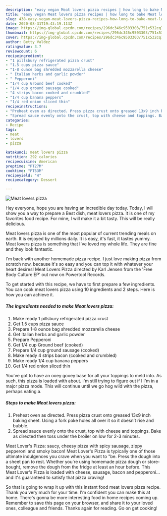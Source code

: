 ```yaml
---
description: "easy vegan Meat lovers pizza recipes | how long to bake Meat lovers pizza"
title: "easy vegan Meat lovers pizza recipes | how long to bake Meat lovers pizza"
slug: 438-easy-vegan-meat-lovers-pizza-recipes-how-long-to-bake-meat-lovers-pizza
date: 2020-08-31T19:43:19.113Z
image: https://img-global.cpcdn.com/recipes/296dc346c9503303/751x532cq70/meat-lovers-pizza-recipe-main-photo.jpg
thumbnail: https://img-global.cpcdn.com/recipes/296dc346c9503303/751x532cq70/meat-lovers-pizza-recipe-main-photo.jpg
cover: https://img-global.cpcdn.com/recipes/296dc346c9503303/751x532cq70/meat-lovers-pizza-recipe-main-photo.jpg
author: Betty Valdez
ratingvalue: 3.7
reviewcount: 6
recipeingredient:
- "1 pillsbury refrigerated pizza crust"
- "1.5 cups pizza sauce"
- "1-8 ounce bag shredded mozzarella cheese"
- " Italian herbs and garlic powder"
- " Pepperoni"
- "1/4 cup Ground beef cooked"
- "1/4 cup ground sausage cooked"
- "4 strips bacon cooked and crumbled"
- "1/4 cup banana peppers"
- "1/4 red onion sliced thin"
recipeinstructions:
- "Preheat oven as directed. Press pizza crust onto greased 13x9 inch baking sheet. Using a fork poke holes all over it so it doesn’t rise and bubble."
- "Spread sauce evenly onto the crust, top with cheese and toppings. Bake as directed then toss under the broiler on low for 2-3 minutes."
categories:
- Recipe
tags:
- meat
- lovers
- pizza

katakunci: meat lovers pizza 
nutrition: 292 calories
recipecuisine: American
preptime: "PT27M"
cooktime: "PT53M"
recipeyield: "4"
recipecategory: Dessert

---
```



![Meat lovers pizza](https://img-global.cpcdn.com/recipes/296dc346c9503303/751x532cq70/meat-lovers-pizza-recipe-main-photo.jpg)

Hey everyone, hope you are having an incredible day today. Today, I will show you a way to prepare a Best dish, meat lovers pizza. It is one of my favorites food recipe. For mine, I will make it a bit tasty. This will be really delicious.

Meat lovers pizza is one of the most popular of current trending meals on earth. It is enjoyed by millions daily. It is easy, it's fast, it tastes yummy. Meat lovers pizza is something that I've loved my whole life. They are fine and they look fantastic.

I&#39;m back with another homemade pizza recipe. I just love making pizza from scratch now, because it&#39;s so easy and you can top it with whatever your heart desires! Meat Lovers Pizza directed by Karl Jensen from the &#39;Free Body Culture EP&#39; out now on Powertool Records.


To get started with this recipe, we have to first prepare a few ingredients. You can cook meat lovers pizza using 10 ingredients and 2 steps. Here is how you can achieve it.

<!--inarticleads1-->

##### The ingredients needed to make Meat lovers pizza:

1. Make ready 1 pillsbury refrigerated pizza crust
1. Get 1.5 cups pizza sauce
1. Prepare 1-8 ounce bag shredded mozzarella cheese
1. Get  Italian herbs and garlic powder
1. Prepare  Pepperoni
1. Get 1/4 cup Ground beef (cooked)
1. Prepare 1/4 cup ground sausage (cooked)
1. Make ready 4 strips bacon (cooked and crumbled)
1. Make ready 1/4 cup banana peppers
1. Get 1/4 red onion sliced thin


You&#39;ve got to have an ooey gooey base for all your toppings to meld into. As such, this pizza is loaded with about. I&#39;m still trying to figure out if I I&#39;m in a major pizza mode. This will continue until we go hog wild with the pizza, perhaps eating a. 

<!--inarticleads2-->

##### Steps to make Meat lovers pizza:

1. Preheat oven as directed. Press pizza crust onto greased 13x9 inch baking sheet. Using a fork poke holes all over it so it doesn’t rise and bubble.
1. Spread sauce evenly onto the crust, top with cheese and toppings. Bake as directed then toss under the broiler on low for 2-3 minutes.


Meat Lover&#39;s Pizza: saucy, cheesy pizza with spicy sausage, zippy pepperoni and smoky bacon! Meat Lover&#39;s Pizza is typically one of those ultimate indulgences you crave when you want to &#34;be. Press the dough into a sheet pan to rest. Whether you&#39;re using homemade pizza dough or store-bought, remove the dough from the fridge at least an hour before. This Meat Lover&#39;s Pizza is loaded with cheese, sausage, bacon and pepperoni…and it&#39;s guaranteed to satisfy that pizza craving! 

So that is going to wrap it up with this instant food meat lovers pizza recipe. Thank you very much for your time. I'm confident you can make this at home. There's gonna be more interesting food in home recipes coming up. Remember to save this page on your browser, and share it to your loved ones, colleague and friends. Thanks again for reading. Go on get cooking!
